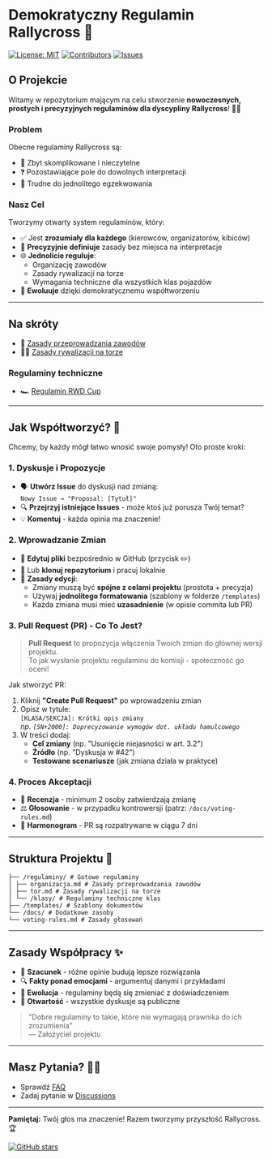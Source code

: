 # Demokratyczny Regulamin Rallycross 🏁

[![License: MIT](https://img.shields.io/badge/License-MIT-yellow.svg)](https://opensource.org/licenses/MIT)
[![Contributors](https://img.shields.io/github/contributors/regulaminy-sportu-samochodowego/rallycross.svg)](https://github.com/regulaminy-sportu-samochodowego/rallycross/graphs/contributors)
[![Issues](https://img.shields.io/github/issues/regulaminy-sportu-samochodowego/rallycross.svg)](https://github.com/regulaminy-sportu-samochodowego/rallycross/issues)

## O Projekcie
Witamy w repozytorium mającym na celu stworzenie **nowoczesnych, prostych i precyzyjnych regulaminów dla dyscypliny Rallycross**! 🚗💨

### Problem
Obecne regulaminy Rallycross są:
- 🤯 Zbyt skomplikowane i nieczytelne
- ❓ Pozostawiające pole do dowolnych interpretacji
- 🔄 Trudne do jednolitego egzekwowania

### Nasz Cel
Tworzymy otwarty system regulaminów, który:
- ✅ Jest **zrozumiały dla każdego** (kierowców, organizatorów, kibiców)
- 🎯 **Precyzyjnie definiuje** zasady bez miejsca na interpretacje
- 🌐 **Jednolicie reguluje**:
  - Organizację zawodów
  - Zasady rywalizacji na torze
  - Wymagania techniczne dla wszystkich klas pojazdów
- 🔄 **Ewoluuje** dzięki demokratycznemu współtworzeniu

---

## Na skróty

- 🏁 [Zasady przeprowadzania zawodów](regulaminy/organizacja.md)
- 🤜🏻 [Zasady rywalizacji na torze](regulaminy/tor.md)

### Regulaminy techniczne

- 🏎️ [Regulamin RWD Cup](regulaminy/klasy/rwd-cup.md)

---

## Jak Współtworzyć? 🤝
Chcemy, by każdy mógł łatwo wnosić swoje pomysły! Oto proste kroki:

### 1. Dyskusje i Propozycje
- 🗣️ **Utwórz Issue** do dyskusji nad zmianą:  
  `Nowy Issue → "Proposal: [Tytuł]"`
- 🔍 **Przejrzyj istniejące Issues** - może ktoś już porusza Twój temat?
- 💡 **Komentuj** - każda opinia ma znaczenie!

### 2. Wprowadzanie Zmian
- 📝 **Edytuj pliki** bezpośrednio w GitHub (przycisk ✏️)
- 🔄 Lub **klonuj repozytorium** i pracuj lokalnie
- 📌 **Zasady edycji**:
  - Zmiany muszą być **spójne z celami projektu** (prostota + precyzja)
  - Używaj **jednolitego formatowania** (szablony w folderze `/templates`)
  - Każda zmiana musi mieć **uzasadnienie** (w opisie commita lub PR)

### 3. Pull Request (PR) - Co To Jest?
> **Pull Request** to propozycja włączenia Twoich zmian do głównej wersji projektu.  
> To jak wysłanie projektu regulaminu do komisji - społeczność go oceni!

Jak stworzyć PR:
1. Kliknij **"Create Pull Request"** po wprowadzeniu zmian
2. Opisz w tytule:  
   `[KLASA/SEKCJA]: Krótki opis zmiany`  
   *np. `[SN+2000]: Doprecyzowanie wymogów dot. układu hamulcowego`*
3. W treści dodaj:
   - **Cel zmiany** (np. "Usunięcie niejasności w art. 3.2")
   - **Źródło** (np. "Dyskusja w #42")
   - **Testowane scenariusze** (jak zmiana działa w praktyce)

### 4. Proces Akceptacji
- 👥 **Recenzja** - minimum 2 osoby zatwierdzają zmianę
- ⚖️ **Głosowanie** - w przypadku kontrowersji (patrz: `/docs/voting-rules.md`)
- 📅 **Harmonogram** - PR są rozpatrywane w ciągu 7 dni

---

## Struktura Projektu 📁

```
├── /regulaminy/ # Gotowe regulaminy
│ ├── organizacja.md # Zasady przeprowadzania zawodów
│ ├── tor.md # Zasady rywalizacji na torze
│ └── /klasy/ # Regulaminy techniczne klas
├── /templates/ # Szablony dokumentów
└── /docs/ # Dodatkowe zasoby
└── voting-rules.md # Zasady głosowań
```

---

## Zasady Współpracy ✨
- 🤝 **Szacunek** - różne opinie budują lepsze rozwiązania
- 🔍 **Fakty ponad emocjami** - argumentuj danymi i przykładami
- 🌱 **Ewolucja** - regulaminy będą się zmieniać z doświadczeniem
- 📢 **Otwartość** - wszystkie dyskusje są publiczne

> "Dobre regulaminy to takie, które nie wymagają prawnika do ich zrozumienia"  
> — Założyciel projektu

---

## Masz Pytania? 🙋‍♂️
- Sprawdź [FAQ](/docs/faq.md)
- Zadaj pytanie w [Discussions](https://github.com/regulaminy-sportu-samochodowego/rallycross/discussions)

---

**Pamiętaj:** Twój głos ma znaczenie! Razem tworzymy przyszłość Rallycross. 🏆

[![GitHub stars](https://img.shields.io/github/stars/regulaminy-sportu-samochodowego/rallycross?style=social)](https://github.com/regulaminy-sportu-samochodowego/rallycross)

